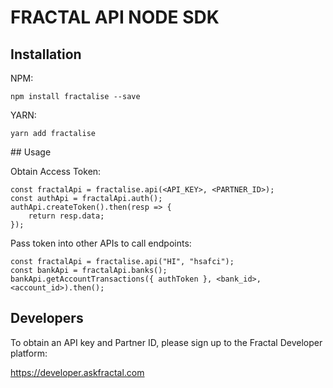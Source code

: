 # FRACTAL API NODE SDK

## Installation

NPM:

```npm install fractalise --save```

YARN:

```yarn add fractalise```

## Usage

Obtain Access Token:
```
const fractalApi = fractalise.api(<API_KEY>, <PARTNER_ID>);
const authApi = fractalApi.auth();
authApi.createToken().then(resp => {
    return resp.data;
});
```

Pass token into other APIs to call endpoints:
```
const fractalApi = fractalise.api("HI", "hsafci");
const bankApi = fractalApi.banks();
bankApi.getAccountTransactions({ authToken }, <bank_id>, <account_id>).then();
```

## Developers

To obtain an API key and Partner ID, please sign up to the Fractal Developer platform:

https://developer.askfractal.com